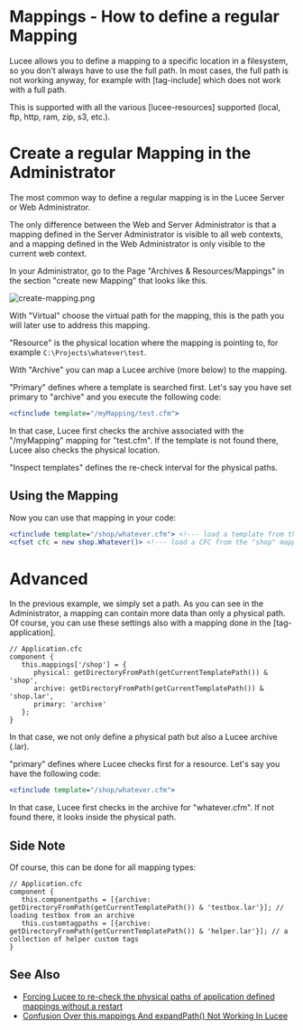 <!--
{
  "title": "Define a mapping",
  "id": "mappings-how-to-define-a-reg-mapping",
  "related": [
    "tag-application",
    "function-expandpath",
    "cookbook-application-context-set-mapping"
  ],
  "categories": [
    "application",
    "files"
  ],
  "description": "All about the different mappings in Lucee and how to use them.",
  "keywords": [
    "Mapping",
    "Filesystem",
    "Define mapping",
    "Application.cfc",
    "Lucee archive"
  ]
}
-->
# Mappings - How to define a regular Mapping

Lucee allows you to define a mapping to a specific location in a filesystem, so you don't always have to use the full path. In most cases, the full path is not working anyway, for example with [tag-include] which does not work with a full path.

This is supported with all the various [lucee-resources] supported (local, ftp, http, ram, zip, s3, etc.).

# Create a regular Mapping in the Administrator

The most common way to define a regular mapping is in the Lucee Server or Web Administrator.

The only difference between the Web and Server Administrator is that a mapping defined in the Server Administrator is visible to all web contexts, and a mapping defined in the Web Administrator is only visible to the current web context.

In your Administrator, go to the Page "Archives & Resources/Mappings" in the section "create new Mapping" that looks like this.

![create-mapping.png](https://bitbucket.org/repo/rX87Rq/images/4035761629-create-mapping.png)

With "Virtual" choose the virtual path for the mapping, this is the path you will later use to address this mapping.

"Resource" is the physical location where the mapping is pointing to, for example `C:\Projects\whatever\test`.

With "Archive" you can map a Lucee archive (more below) to the mapping.

"Primary" defines where a template is searched first. Let's say you have set primary to "archive" and you execute the following code:

```coldfusion
<cfinclude template="/myMapping/test.cfm">
```

In that case, Lucee first checks the archive associated with the "/myMapping" mapping for "test.cfm". If the template is not found there, Lucee also checks the physical location.

"Inspect templates" defines the re-check interval for the physical paths.

## Using the Mapping

Now you can use that mapping in your code:

```coldfusion
<cfinclude template="/shop/whatever.cfm"> <!--- load a template from the "shop" mapping --->
<cfset cfc = new shop.Whatever()> <!--- load a CFC from the "shop" mapping (see also "this.componentpaths" for handling components) --->
```

# Advanced

In the previous example, we simply set a path. As you can see in the Administrator, a mapping can contain more data than only a physical path. Of course, you can use these settings also with a mapping done in the [tag-application].

```cfs
// Application.cfc
component {
   this.mappings['/shop'] = {
      physical: getDirectoryFromPath(getCurrentTemplatePath()) & 'shop',
      archive: getDirectoryFromPath(getCurrentTemplatePath()) & 'shop.lar',
      primary: 'archive'
   };
}
```

In that case, we not only define a physical path but also a Lucee archive (.lar).

"primary" defines where Lucee checks first for a resource. Let's say you have the following code:

```coldfusion
<cfinclude template="/shop/whatever.cfm">
```

In that case, Lucee first checks in the archive for "whatever.cfm". If not found there, it looks inside the physical path.

## Side Note

Of course, this can be done for all mapping types:

```cfs
// Application.cfc
component {
   this.componentpaths = [{archive: getDirectoryFromPath(getCurrentTemplatePath()) & 'testbox.lar'}]; // loading testbox from an archive
   this.customtagpaths = [{archive: getDirectoryFromPath(getCurrentTemplatePath()) & 'helper.lar'}]; // a collection of helper custom tags
}
```

## See Also

- [Forcing Lucee to re-check the physical paths of application defined mappings without a restart](https://blog.simplicityweb.co.uk/123/forcing-lucee-to-re-check-the-physical-paths-of-application-defined-mappings-without-a-restart)
- [Confusion Over this.mappings And expandPath() Not Working In Lucee](https://www.bennadel.com/blog/3718-confusion-over-this-mappings-and-expandpath-not-working-in-lucee-cfml-5-3-3-62.htm)